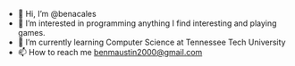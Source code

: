 - 👋 Hi, I’m @benacales
- 👀 I’m interested in programming anything I find interesting and playing games.
- 🌱 I’m currently learning Computer Science at Tennessee Tech University
- 📫 How to reach me benmaustin2000@gmail.com

<!---
benacales/benacales is a ✨ special ✨ repository because its `README.md` (this file) appears on your GitHub profile.
You can click the Preview link to take a look at your changes.
--->

